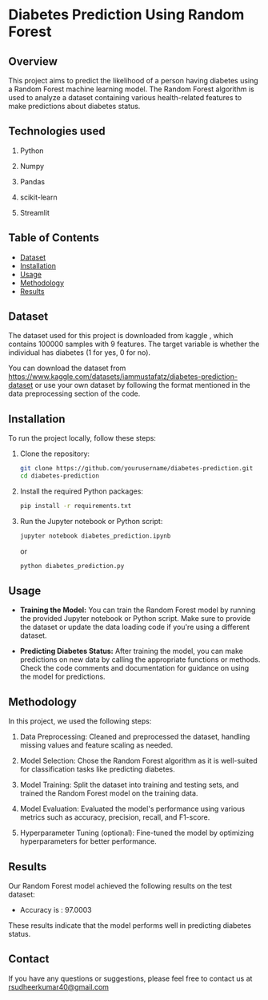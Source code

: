 # Diabetes Prediction Using Random Forest

## Overview

This project aims to predict the likelihood of a person having diabetes using a Random Forest machine learning model. The Random Forest algorithm is used to analyze a dataset containing various health-related features to make predictions about diabetes status.

## Technologies used      

1. Python

2. Numpy

3. Pandas

4. scikit-learn

5. Streamlit

## Table of Contents

- [Dataset](#dataset)
- [Installation](#installation)
- [Usage](#usage)
- [Methodology](#methodology)
- [Results](#results)

## Dataset

The dataset used for this project is downloaded from kaggle , which contains 100000 samples with 9 features. The target variable is whether the individual has diabetes (1 for yes, 0 for no).

You can download the dataset from https://www.kaggle.com/datasets/iammustafatz/diabetes-prediction-dataset or use your own dataset by following the format mentioned in the data preprocessing section of the code.

## Installation

To run the project locally, follow these steps:

1. Clone the repository:

   ```bash
   git clone https://github.com/yourusername/diabetes-prediction.git
   cd diabetes-prediction
   ```

2. Install the required Python packages:

   ```bash
   pip install -r requirements.txt
   ```

3. Run the Jupyter notebook or Python script:

   ```bash
   jupyter notebook diabetes_prediction.ipynb
   ```

   or

   ```bash
   python diabetes_prediction.py
   ```

## Usage

- **Training the Model:** You can train the Random Forest model by running the provided Jupyter notebook or Python script. Make sure to provide the dataset or update the data loading code if you're using a different dataset.

- **Predicting Diabetes Status:** After training the model, you can make predictions on new data by calling the appropriate functions or methods. Check the code comments and documentation for guidance on using the model for predictions.

## Methodology

In this project, we used the following steps:

1. Data Preprocessing: Cleaned and preprocessed the dataset, handling missing values and feature scaling as needed.

2. Model Selection: Chose the Random Forest algorithm as it is well-suited for classification tasks like predicting diabetes.

3. Model Training: Split the dataset into training and testing sets, and trained the Random Forest model on the training data.

4. Model Evaluation: Evaluated the model's performance using various metrics such as accuracy, precision, recall, and F1-score.

5. Hyperparameter Tuning (optional): Fine-tuned the model by optimizing hyperparameters for better performance.

## Results

Our Random Forest model achieved the following results on the test dataset:
- Accuracy is : 97.0003

These results indicate that the model performs well in predicting diabetes status.

## Contact

If you have any questions or suggestions, please feel free to contact us at rsudheerkumar40@gmail.com 

